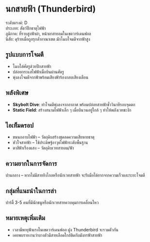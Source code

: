 # นกสายฟ้า (Thunderbird)

ระดับแรงค์: D  
ประเภท: สัตว์ปีกธาตุไฟฟ้า  
ภูมิภาค: ที่ราบสูงฟ้าผ่า, หน้าผาสายลมในเขตวาร์เดนฟอล  
นิสัย: ดุร้ายเมื่อถูกรุกล้ำอาณาเขต มักโฉบโจมตีจากฟ้าสูง

## รูปแบบการโจมตี
- โฉบใส่ศัตรูด้วยปีกสายฟ้า  
- ปล่อยกระแสไฟฟ้าเมื่อบินผ่านศัตรู  
- พุ่งลงโจมตีจากฟ้าพร้อมเสียงฟ้าร้องกลบเสียงเตือน

## พลังพิเศษ
- **Skybolt Dive**: ท่าโจมตีพุ่งลงจากอากาศ พร้อมปล่อยสายฟ้าชั่ววินาทีรอบจุดตก  
- **Static Field**: สร้างสนามไฟฟ้าเล็ก ๆ เมื่อบินวนอยู่ใกล้ ๆ ทำให้พลังเวทชะงัก

## ไอเท็มดรอป
- ขนนกอาบไฟฟ้า – วัตถุดิบสร้างชุดลดความเสียหายธาตุ  
- หัวใจสายฟ้า – ใช้ประดิษฐ์อาวุธไฟฟ้าระดับพื้นฐาน  
- ตาสีฟ้าเรืองแสง – วัตถุดิบเวทสายลม/ฟ้า

## ความยากในการจัดการ
ปานกลาง – หากไม่มีสายยิงไกลหรือนักเวทสายฟ้า จะรับมือได้ยากจากความเร็วและระยะโจมตี

## กลุ่มที่แนะนำในการล่า
ปาร์ตี้ 3-5 คนที่มีนักธนูหรือนักเวทสายควบคุมการเคลื่อนไหว

## หมายเหตุเพิ่มเติม
- เวลามีพายุฟ้าแรงในเขตวาร์เดนฟอล ฝูง Thunderbird จะรวมตัวกัน  
- เคยพบรายงานว่าบางตัวมีสายเลือดใกล้ชิดกับมังกรฟ้าสายฟ้า
